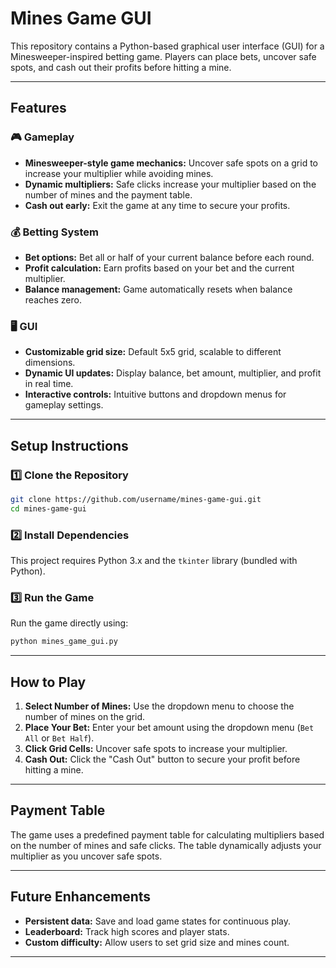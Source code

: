 # Mines Game GUI

This repository contains a Python-based graphical user interface (GUI) for a Minesweeper-inspired betting game. Players can place bets, uncover safe spots, and cash out their profits before hitting a mine.

---

## Features

### 🎮 Gameplay
- **Minesweeper-style game mechanics:** Uncover safe spots on a grid to increase your multiplier while avoiding mines.
- **Dynamic multipliers:** Safe clicks increase your multiplier based on the number of mines and the payment table.
- **Cash out early:** Exit the game at any time to secure your profits.

### 💰 Betting System
- **Bet options:** Bet all or half of your current balance before each round.
- **Profit calculation:** Earn profits based on your bet and the current multiplier.
- **Balance management:** Game automatically resets when balance reaches zero.

### 🖥️ GUI
- **Customizable grid size:** Default 5x5 grid, scalable to different dimensions.
- **Dynamic UI updates:** Display balance, bet amount, multiplier, and profit in real time.
- **Interactive controls:** Intuitive buttons and dropdown menus for gameplay settings.

---

## Setup Instructions

### 1️⃣ Clone the Repository
```bash
git clone https://github.com/username/mines-game-gui.git
cd mines-game-gui
```

### 2️⃣ Install Dependencies
This project requires Python 3.x and the `tkinter` library (bundled with Python).

### 3️⃣ Run the Game
Run the game directly using:
```bash
python mines_game_gui.py
```

---

## How to Play

1. **Select Number of Mines:** Use the dropdown menu to choose the number of mines on the grid.
2. **Place Your Bet:** Enter your bet amount using the dropdown menu (`Bet All` or `Bet Half`).
3. **Click Grid Cells:** Uncover safe spots to increase your multiplier.
4. **Cash Out:** Click the "Cash Out" button to secure your profit before hitting a mine.

---

## Payment Table

The game uses a predefined payment table for calculating multipliers based on the number of mines and safe clicks. The table dynamically adjusts your multiplier as you uncover safe spots.

---

## Future Enhancements
- **Persistent data:** Save and load game states for continuous play.
- **Leaderboard:** Track high scores and player stats.
- **Custom difficulty:** Allow users to set grid size and mines count.

---
